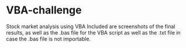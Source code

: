 # VBA-challenge
Stock market analysis using VBA
Included are screenshots of the final results, as well as the .bas file for the VBA script as well as the .txt file in case the .bas file is not importable.
